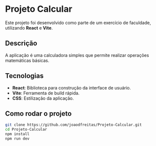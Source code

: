 # Projeto Calcular

Este projeto foi desenvolvido como parte de um exercício de faculdade, utilizando **React** e **Vite**.

## Descrição

A aplicação é uma calculadora simples que permite realizar operações matemáticas básicas.

## Tecnologias

- **React**: Biblioteca para construção da interface de usuário.
- **Vite**: Ferramenta de build rápida.
- **CSS**: Estilização da aplicação.

## Como rodar o projeto

   ```bash
   git clone https://github.com/joaodfreitas/Projeto-Calcular.git
   cd Projeto-Calcular
   npm install
   npm run dev
